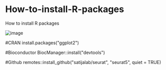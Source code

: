 # How-to-install-R-packages
How to install R packages

![image](https://github.com/Mei918/How-to-install-R-packages/assets/59069778/b49cfb31-cf88-4790-8b4e-0954bbc22421)

#CRAN
install.packages("ggplot2")

#Bioconductor
BiocManager::install("devtools")

#Github
remotes::install_github("satijalab/seurat", "seurat5", quiet = TRUE)
